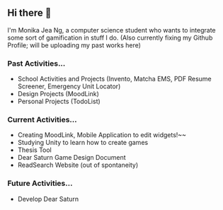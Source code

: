 ## Hi there 👋

I'm Monika Jea Ng, a computer science student who wants to integrate some sort of gamification in stuff I do.
(Also currently fixing my Github Profile; will be uploading my past works here)

### Past Activities...
- School Activities and Projects (Invento, Matcha EMS, PDF Resume Screener, Emergency Unit Locator)
- Design Projects (MoodLink)
- Personal Projects (TodoList)

### Current Activities...
- Creating MoodLink, Mobile Application to edit widgets!~~
- Studying Unity to learn how to create games
- Thesis Tool
- Dear Saturn Game Design Document
- ReadSearch Website (out of spontaneity)

### Future Activities...
- Develop Dear Saturn 

<!--
**MonaJea-Ng/MonaJea-Ng** is a ✨ _special_ ✨ repository because its `README.md` (this file) appears on your GitHub profile.

Here are some ideas to get you started:

- 🔭 I’m currently working on ...
- 🌱 I’m currently learning ...
- 👯 I’m looking to collaborate on ...
- 🤔 I’m looking for help with ...
- 💬 Ask me about ...
- 📫 How to reach me: ...
- 😄 Pronouns: ...
- ⚡ Fun fact: ...
-->
